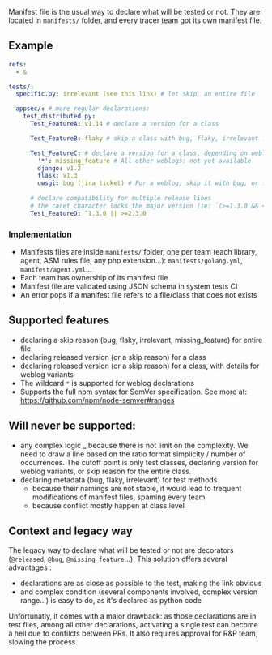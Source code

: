 Manifest file is the usual way to declare what will be tested or not. They are located in `manifests/` folder, and every tracer team got its own manifest file.

## Example

```yaml
refs:
  - &

tests/:
  specific.py: irrelevant (see this link) # let skip  an entire file

  appsec/: # more regular declarations:
    test_distributed.py:
      Test_FeatureA: v1.14 # declare a version for a class

      Test_FeatureB: flaky # skip a class with bug, flaky, irrelevant ...

      Test_FeatureC: # declare a version for a class, depending on weblog
        '*': missing_feature # All other weblogs: not yet available
        django: v1.2
        flask: v1.3
        uwsgi: bug (jira ticket) # For a weblog, skip it with bug, or flaky
      
      # declare compatibility for multiple release lines
      # the caret character locks the major version (ie: `(>=1.3.0 && <2.0.0) || >= 2.3.0`)
      Test_FeatureD: ^1.3.0 || >=2.3.0
```

### Implementation

- Manifests files are inside `manifests/` folder, one per team (each library, agent, ASM rules file, any php extension...): `manifests/golang.yml`, `manifest/agent.yml`...
- Each team has ownership of its manifest file
- Manifest file are validated using JSON schema in system tests CI
- An error pops if a manifest file refers to a file/class that does not exists

## Supported features

- declaring a skip reason (bug, flaky, irrelevant, missing_feature) for entire file
- declaring released version (or a skip reason) for a class
- declaring released version (or a skip reason) for a class, with details for weblog variants
- The wildcard `*` is supported for weblog declarations
- Supports the full npm syntax for SemVer specification. See more at: https://github.com/npm/node-semver#ranges

## Will never be supported:

- any complex logic
  \_ because there is not limit on the complexity. We need to draw a line based on the ratio format simplicity / number of occurrences. The cutoff point is only test classes, declaring version for weblog variants, or skip reason for the entire class.
- declaring metadata (bug, flaky, irrelevant) for test methods
  - because their namings are not stable, it would lead to frequent modifications of manifest files, spaming every team
  - because conflict mostly happen at class level

## Context and legacy way

The legacy way to declare what will be tested or not are decorators (`@released`, `@bug`, `@missing_feature`...). This solution offers several advantages :

- declarations are as close as possible to the test, making the link obvious
- and complex condition (several components involved, complex version range...) is easy to do, as it's declared as python code

Unfortunatly, it comes with a major drawback: as those declarations are in test files, among all other declarations, activating a single test can become a hell due to confilcts between PRs. It also requires approval for R&P team, slowing the process.
